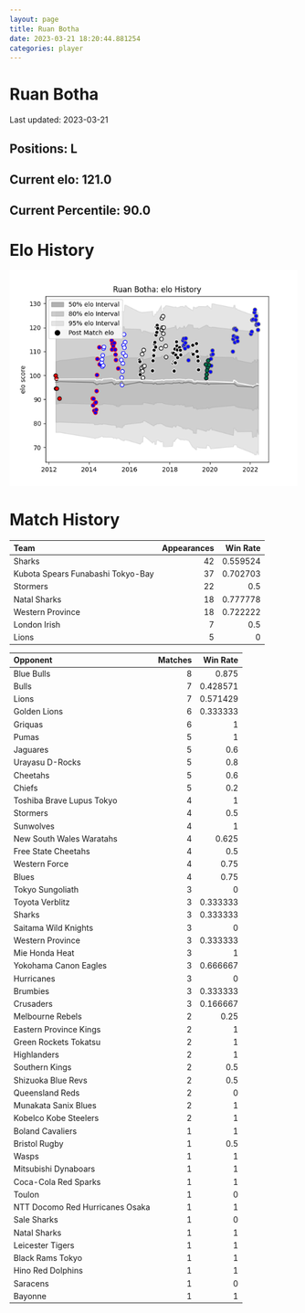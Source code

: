 ```yaml
---  
layout: page  
title: Ruan Botha  
date: 2023-03-21 18:20:44.881254  
categories: player  
---
```

# Ruan Botha


Last updated: 2023-03-21
## Positions: L

## Current elo: 121.0

## Current Percentile: 90.0

# Elo History


![elo history](history_RuanBotha.png)
# Match History


| Team                              |   Appearances |   Win Rate |
|:----------------------------------|--------------:|-----------:|
| Sharks                            |            42 |   0.559524 |
| Kubota Spears Funabashi Tokyo-Bay |            37 |   0.702703 |
| Stormers                          |            22 |   0.5      |
| Natal Sharks                      |            18 |   0.777778 |
| Western Province                  |            18 |   0.722222 |
| London Irish                      |             7 |   0.5      |
| Lions                             |             5 |   0        |

| Opponent                        |   Matches |   Win Rate |
|:--------------------------------|----------:|-----------:|
| Blue Bulls                      |         8 |   0.875    |
| Bulls                           |         7 |   0.428571 |
| Lions                           |         7 |   0.571429 |
| Golden Lions                    |         6 |   0.333333 |
| Griquas                         |         6 |   1        |
| Pumas                           |         5 |   1        |
| Jaguares                        |         5 |   0.6      |
| Urayasu D-Rocks                 |         5 |   0.8      |
| Cheetahs                        |         5 |   0.6      |
| Chiefs                          |         5 |   0.2      |
| Toshiba Brave Lupus Tokyo       |         4 |   1        |
| Stormers                        |         4 |   0.5      |
| Sunwolves                       |         4 |   1        |
| New South Wales Waratahs        |         4 |   0.625    |
| Free State Cheetahs             |         4 |   0.5      |
| Western Force                   |         4 |   0.75     |
| Blues                           |         4 |   0.75     |
| Tokyo Sungoliath                |         3 |   0        |
| Toyota Verblitz                 |         3 |   0.333333 |
| Sharks                          |         3 |   0.333333 |
| Saitama Wild Knights            |         3 |   0        |
| Western Province                |         3 |   0.333333 |
| Mie Honda Heat                  |         3 |   1        |
| Yokohama Canon Eagles           |         3 |   0.666667 |
| Hurricanes                      |         3 |   0        |
| Brumbies                        |         3 |   0.333333 |
| Crusaders                       |         3 |   0.166667 |
| Melbourne Rebels                |         2 |   0.25     |
| Eastern Province Kings          |         2 |   1        |
| Green Rockets Tokatsu           |         2 |   1        |
| Highlanders                     |         2 |   1        |
| Southern Kings                  |         2 |   0.5      |
| Shizuoka Blue Revs              |         2 |   0.5      |
| Queensland Reds                 |         2 |   0        |
| Munakata Sanix Blues            |         2 |   1        |
| Kobelco Kobe Steelers           |         2 |   1        |
| Boland Cavaliers                |         1 |   1        |
| Bristol Rugby                   |         1 |   0.5      |
| Wasps                           |         1 |   1        |
| Mitsubishi Dynaboars            |         1 |   1        |
| Coca-Cola Red Sparks            |         1 |   1        |
| Toulon                          |         1 |   0        |
| NTT Docomo Red Hurricanes Osaka |         1 |   1        |
| Sale Sharks                     |         1 |   0        |
| Natal Sharks                    |         1 |   1        |
| Leicester Tigers                |         1 |   1        |
| Black Rams Tokyo                |         1 |   1        |
| Hino Red Dolphins               |         1 |   1        |
| Saracens                        |         1 |   0        |
| Bayonne                         |         1 |   1        |